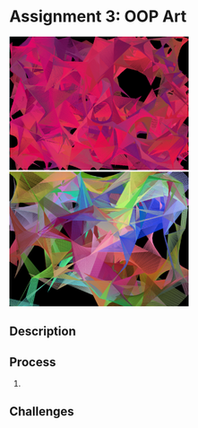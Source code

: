 # Assignment 3: OOP Art

<p float="left">
  <img src="image1.png" width="320">
  <img src="image2.png" width="320">
</p>

## Description

## Process
1. 

## Challenges
